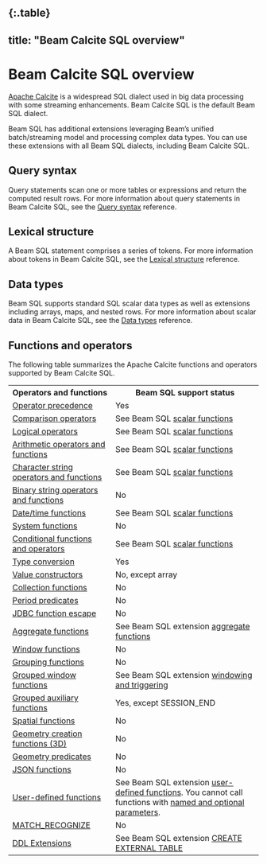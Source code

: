 {:.table}
---
title: "Beam Calcite SQL overview"
---
<!--
Licensed under the Apache License, Version 2.0 (the "License");
you may not use this file except in compliance with the License.
You may obtain a copy of the License at

http://www.apache.org/licenses/LICENSE-2.0

Unless required by applicable law or agreed to in writing, software
distributed under the License is distributed on an "AS IS" BASIS,
WITHOUT WARRANTIES OR CONDITIONS OF ANY KIND, either express or implied.
See the License for the specific language governing permissions and
limitations under the License.
-->
# Beam Calcite SQL overview

[Apache Calcite](https://calcite.apache.org) is a widespread SQL dialect used in
big data processing with some streaming enhancements. Beam Calcite SQL is the default Beam SQL dialect.

Beam SQL has additional extensions leveraging Beam’s unified batch/streaming model and processing complex data types. You can use these extensions with all Beam SQL dialects, including Beam Calcite SQL.

## Query syntax
Query statements scan one or more tables or expressions and return the computed result rows. For more information about query statements in Beam Calcite SQL, see the [Query syntax](/documentation/dsls/sql/calcite/query-syntax) reference.

## Lexical structure 
A Beam SQL statement comprises a series of tokens. For more information about tokens in Beam Calcite SQL, see the [Lexical structure](/documentation/dsls/sql/calcite/lexical) reference.

## Data types
Beam SQL supports standard SQL scalar data types as well as extensions including arrays, maps, and nested rows. For more information about scalar data in Beam Calcite SQL, see the [Data types](/documentation/dsls/sql/calcite/data-types) reference.

## Functions and operators  
The following table summarizes the Apache Calcite functions and operators supported by Beam Calcite SQL.

<table class="table-bordered table-striped">
  <tr><th>Operators and functions</th><th>Beam SQL support status</th></tr>
<tr><td><a href="https://calcite.apache.org/docs/reference.html#operator-precedence">Operator precedence</a></td><td>Yes</td></tr>
<tr><td><a href="https://calcite.apache.org/docs/reference.html#comparison-operators">Comparison operators</a></td><td class="style1">See Beam SQL <a href="/documentation/dsls/sql/calcite/scalar-functions/#comparison-functions-and-operators">scalar functions</a></td></tr>
<tr><td><a href="https://calcite.apache.org/docs/reference.html#logical-operators">Logical operators</a></td><td>See Beam SQL <a href="/documentation/dsls/sql/calcite/scalar-functions/#logical-functions-and-operators">scalar functions</a></td></tr>
<tr><td><a href="https://calcite.apache.org/docs/reference.html#arithmetic-operators-and-functions">Arithmetic operators and functions</a></td><td>See Beam SQL <a href="/documentation/dsls/sql/calcite/scalar-functions/#arithmetic-expressions">scalar functions</a></td></tr>
<tr><td><a href="https://calcite.apache.org/docs/reference.html#character-string-operators-and-functions">Character string operators and functions</a></td><td>See Beam SQL <a href="/documentation/dsls/sql/calcite/scalar-functions/#string-functions">scalar functions</a></td></tr>
<tr><td><a href="https://calcite.apache.org/docs/reference.html#binary-string-operators-and-functions">Binary string operators and functions</a></td><td>No</td></tr>
<tr><td><a href="https://calcite.apache.org/docs/reference.html#datetime-functions">Date/time functions</a></td><td>See Beam SQL <a href="/documentation/dsls/sql/calcite/scalar-functions/#date-functions">scalar functions</a></td></tr>
<tr><td><a href="https://calcite.apache.org/docs/reference.html#system-functions">System functions</a></td><td>No</td></tr>
<tr><td><a href="https://calcite.apache.org/docs/reference.html#conditional-functions-and-operators">Conditional functions and operators</a></td><td>See Beam SQL <a href="/documentation/dsls/sql/calcite/scalar-functions/#conditional-functions">scalar functions</a></td></tr>
<tr><td><a href="https://calcite.apache.org/docs/reference.html#type-conversion">Type conversion</a></td><td>Yes</td></tr>
<tr><td><a href="https://calcite.apache.org/docs/reference.html#value-constructors">Value constructors</a></td><td>No, except array</td></tr>
<tr><td><a href="https://calcite.apache.org/docs/reference.html#collection-functions">Collection functions</a></td><td>No</td></tr>
<tr><td><a href="https://calcite.apache.org/docs/reference.html#period-predicates">Period predicates</a></td><td>No</td></tr>
<tr><td><a href="https://calcite.apache.org/docs/reference.html#jdbc-function-escape">JDBC function escape</a></td><td>No</td></tr>
<tr><td><a href="https://calcite.apache.org/docs/reference.html#aggregate-functions">Aggregate functions</a></td>
<td>See Beam SQL extension <a href="/documentation/dsls/sql/calcite/aggregate-functions/">aggregate functions</a></td></tr>
<tr><td><a href="https://calcite.apache.org/docs/reference.html#window-functions">Window functions</a></td><td>No</td></tr>
<tr><td><a href="https://calcite.apache.org/docs/reference.html#grouping-functions">Grouping functions</a></td><td>No</td></tr>
<tr><td><a href="https://calcite.apache.org/docs/reference.html#grouped-window-functions">Grouped window functions</a></td><td>See Beam SQL extension <a href="/documentation/dsls/sql/windowing-and-triggering/">windowing and triggering</a></td></tr>
<tr><td><a href="https://calcite.apache.org/docs/reference.html#grouped-auxiliary-functions">Grouped auxiliary functions</a></td><td>Yes, except SESSION_END</td></tr>
<tr><td><a href="https://calcite.apache.org/docs/reference.html#spatial-functions">Spatial functions</a></td><td>No</td></tr>
<tr><td><a href="https://calcite.apache.org/docs/reference.html#geometry-creation-functions-3d">Geometry creation functions (3D)</a></td><td>No</td></tr>
<tr><td><a href="https://calcite.apache.org/docs/reference.html#geometry-predicates">Geometry predicates</a></td><td>No</td></tr>
<tr><td><a href="https://calcite.apache.org/docs/reference.html#json-functions">JSON functions</a></td><td>No</td></tr>
<tr><td><a href="https://calcite.apache.org/docs/reference.html#user-defined-functions">User-defined functions</a></td>
<td>See Beam SQL extension <a href="/documentation/dsls/sql/user-defined-functions/">user-defined functions</a>. You cannot call functions with <a href="https://calcite.apache.org/docs/reference.html#calling-functions-with-named-and-optional-parameters">named and optional parameters</a>.</td></tr>
<tr><td><a href="https://calcite.apache.org/docs/reference.html#match_recognize">MATCH_RECOGNIZE</a></td><td>No</td></tr>
<tr><td><a href="https://calcite.apache.org/docs/reference.html#ddl-extensions">DDL Extensions</a></td><td>See Beam SQL extension <a href="/documentation/dsls/sql/create-external-table/">CREATE EXTERNAL TABLE</a></td></tr>
